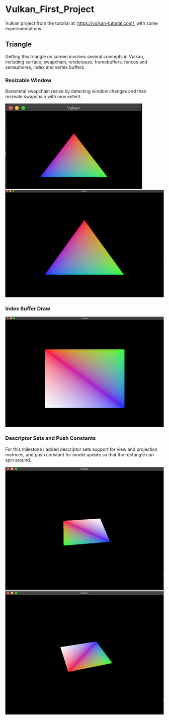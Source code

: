 # Vulkan_First_Project
Vulkan project from the tutorial at: https://vulkan-tutorial.com/, with some experimentations.

## Triangle

Getting this triangle on screen involves several concepts in Vulkan, including surface, swapchain, renderpass, framebuffers, fences and semaphores, index and vertex buffers.

### Resizable Window

Baremetal swapchain resize by detecting window changes and then recreate swapchain with new extent.

![small](triangle_resize_small.png)
![large](triangle_resize_large.png)


### Index Buffer Draw

![rectangle](rectangle.png)


### Descriptor Sets and Push Constants

For this milestone I added descriptor sets support for view and projection matrices, and push constant for model update so that the rectangle can spin around. 

![descriptor_set_push_constant_1](descriptor_set_push_constant_1.png)
![descriptor_set_push_constant_2](descriptor_set_push_constant_2.png)
